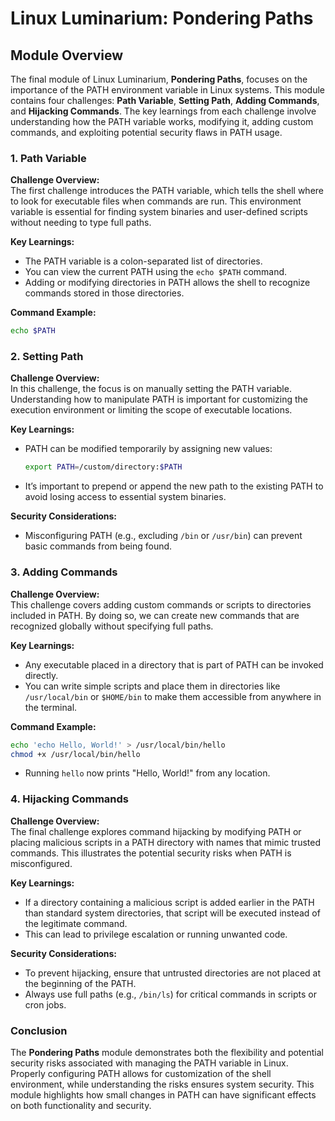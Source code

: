 
# Linux Luminarium: Pondering Paths

## Module Overview
The final module of Linux Luminarium, **Pondering Paths**, focuses on the importance of the PATH environment variable in Linux systems. This module contains four challenges: **Path Variable**, **Setting Path**, **Adding Commands**, and **Hijacking Commands**. The key learnings from each challenge involve understanding how the PATH variable works, modifying it, adding custom commands, and exploiting potential security flaws in PATH usage.

### 1. Path Variable
**Challenge Overview:**  
The first challenge introduces the PATH variable, which tells the shell where to look for executable files when commands are run. This environment variable is essential for finding system binaries and user-defined scripts without needing to type full paths.

**Key Learnings:**  
- The PATH variable is a colon-separated list of directories.
- You can view the current PATH using the `echo $PATH` command.
- Adding or modifying directories in PATH allows the shell to recognize commands stored in those directories.

**Command Example:**  
```bash
echo $PATH
```

### 2. Setting Path
**Challenge Overview:**  
In this challenge, the focus is on manually setting the PATH variable. Understanding how to manipulate PATH is important for customizing the execution environment or limiting the scope of executable locations.

**Key Learnings:**  
- PATH can be modified temporarily by assigning new values:  
  ```bash
  export PATH=/custom/directory:$PATH
  ```
- It’s important to prepend or append the new path to the existing PATH to avoid losing access to essential system binaries.

**Security Considerations:**  
- Misconfiguring PATH (e.g., excluding `/bin` or `/usr/bin`) can prevent basic commands from being found.

### 3. Adding Commands
**Challenge Overview:**  
This challenge covers adding custom commands or scripts to directories included in PATH. By doing so, we can create new commands that are recognized globally without specifying full paths.

**Key Learnings:**  
- Any executable placed in a directory that is part of PATH can be invoked directly.
- You can write simple scripts and place them in directories like `/usr/local/bin` or `$HOME/bin` to make them accessible from anywhere in the terminal.

**Command Example:**  
```bash
echo 'echo Hello, World!' > /usr/local/bin/hello
chmod +x /usr/local/bin/hello
```
- Running `hello` now prints "Hello, World!" from any location.

### 4. Hijacking Commands
**Challenge Overview:**  
The final challenge explores command hijacking by modifying PATH or placing malicious scripts in a PATH directory with names that mimic trusted commands. This illustrates the potential security risks when PATH is misconfigured.

**Key Learnings:**  
- If a directory containing a malicious script is added earlier in the PATH than standard system directories, that script will be executed instead of the legitimate command.
- This can lead to privilege escalation or running unwanted code.

**Security Considerations:**  
- To prevent hijacking, ensure that untrusted directories are not placed at the beginning of the PATH.
- Always use full paths (e.g., `/bin/ls`) for critical commands in scripts or cron jobs.

### Conclusion
The **Pondering Paths** module demonstrates both the flexibility and potential security risks associated with managing the PATH variable in Linux. Properly configuring PATH allows for customization of the shell environment, while understanding the risks ensures system security. This module highlights how small changes in PATH can have significant effects on both functionality and security.
